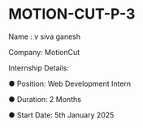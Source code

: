 # MOTION-CUT-P-3
Name : v siva ganesh

Company: MotionCut

Internship Details:

● Position: Web Development Intern

● Duration: 2 Months

● Start Date: 5th January 2025
